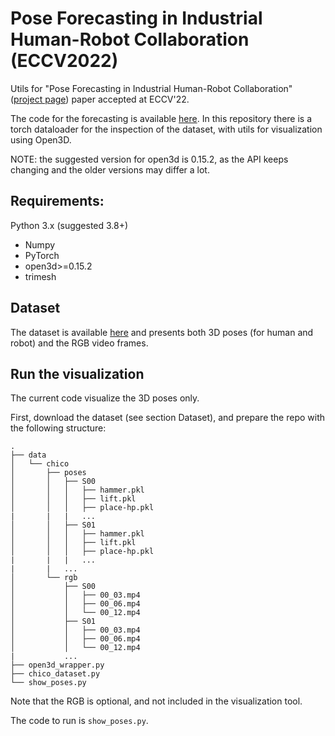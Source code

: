 # Pose Forecasting in Industrial Human-Robot Collaboration (ECCV2022)
Utils for "Pose Forecasting in Industrial Human-Robot Collaboration" ([project page](https://pythondig.com/r/repository-for-pose-forecasting-in-industrial-humanrobot-collaboration-eccv)) paper accepted at ECCV'22. 

The code for the forecasting is available [here](https://github.com/AlessioSam/CHICO-PoseForecasting/).
In this repository there is a torch dataloader for the inspection of the dataset, with utils for visualization using Open3D. 

NOTE: the suggested version for open3d is 0.15.2, as the API keeps changing and the older versions may differ a lot.


## Requirements:
Python 3.x (suggested 3.8+)
- Numpy
- PyTorch
- open3d>=0.15.2
- trimesh

## Dataset
The dataset is available [here](https://univr-my.sharepoint.com/:f:/g/personal/federico_cunico_univr_it/Eh3Mau4d7WpLpP06TsMimzABKD344Bmy3xFFk473QlPrhA?e=rwLhhV) and presents both 3D poses (for human and robot) and the RGB video frames.

## Run the visualization
The current code visualize the 3D poses only.

First, download the dataset (see section Dataset), and prepare the repo with the following structure:

```
.
├── data
│   └── chico
│       ├── poses
│       │   ├── S00
│       │   │   ├── hammer.pkl
│       │   │   ├── lift.pkl
│       │   │   ├── place-hp.pkl
|       |   |   ...
│       │   ├── S01
│       │   │   ├── hammer.pkl
│       │   │   ├── lift.pkl
│       │   │   ├── place-hp.pkl
|       |   |   ...
|       |   ...
│       └── rgb
│           ├── S00
│           │   ├── 00_03.mp4
│           │   ├── 00_06.mp4
│           │   └── 00_12.mp4
│           ├── S01
│           │   ├── 00_03.mp4
│           │   ├── 00_06.mp4
│           │   └── 00_12.mp4
|           ...
├── open3d_wrapper.py
├── chico_dataset.py
└── show_poses.py
```
Note that the RGB is optional, and not included in the visualization tool.

The code to run is `show_poses.py`. 
